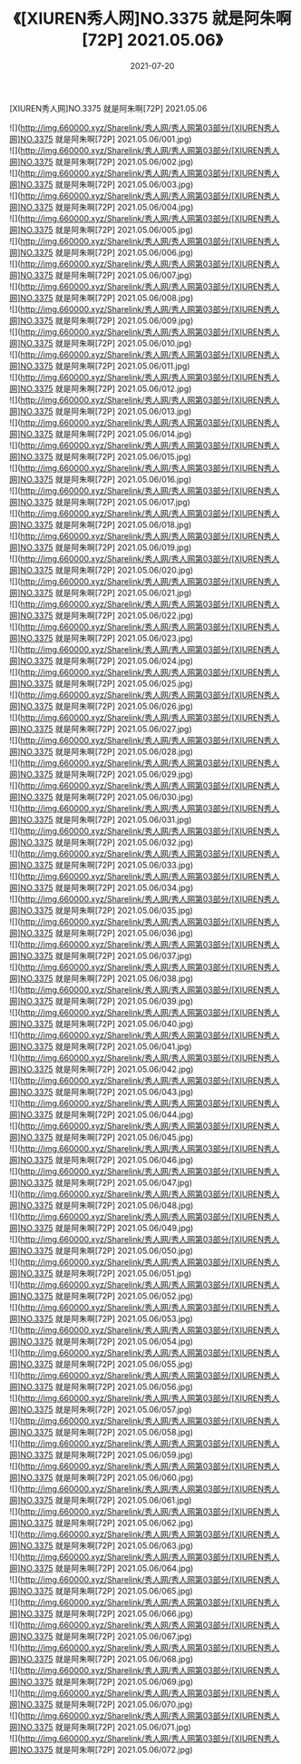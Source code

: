 ﻿---
layout: post
title:  《[XIUREN秀人网]NO.3375 就是阿朱啊[72P] 2021.05.06》
date:   2021-07-20
img: http://img.660000.xyz/Sharelink/秀人网/秀人网第03部分/[XIUREN秀人网]NO.3375 就是阿朱啊[72P] 2021.05.06/000.jpg
categories: [美女, 清纯, 唯美]
---

[XIUREN秀人网]NO.3375 就是阿朱啊[72P] 2021.05.06

  ![](http://img.660000.xyz/Sharelink/秀人网/秀人网第03部分/[XIUREN秀人网]NO.3375 就是阿朱啊[72P] 2021.05.06/001.jpg) <br> ![](http://img.660000.xyz/Sharelink/秀人网/秀人网第03部分/[XIUREN秀人网]NO.3375 就是阿朱啊[72P] 2021.05.06/002.jpg) <br> ![](http://img.660000.xyz/Sharelink/秀人网/秀人网第03部分/[XIUREN秀人网]NO.3375 就是阿朱啊[72P] 2021.05.06/003.jpg) <br> ![](http://img.660000.xyz/Sharelink/秀人网/秀人网第03部分/[XIUREN秀人网]NO.3375 就是阿朱啊[72P] 2021.05.06/004.jpg) <br> ![](http://img.660000.xyz/Sharelink/秀人网/秀人网第03部分/[XIUREN秀人网]NO.3375 就是阿朱啊[72P] 2021.05.06/005.jpg) <br> ![](http://img.660000.xyz/Sharelink/秀人网/秀人网第03部分/[XIUREN秀人网]NO.3375 就是阿朱啊[72P] 2021.05.06/006.jpg) <br> ![](http://img.660000.xyz/Sharelink/秀人网/秀人网第03部分/[XIUREN秀人网]NO.3375 就是阿朱啊[72P] 2021.05.06/007.jpg) <br> ![](http://img.660000.xyz/Sharelink/秀人网/秀人网第03部分/[XIUREN秀人网]NO.3375 就是阿朱啊[72P] 2021.05.06/008.jpg) <br> ![](http://img.660000.xyz/Sharelink/秀人网/秀人网第03部分/[XIUREN秀人网]NO.3375 就是阿朱啊[72P] 2021.05.06/009.jpg) <br> ![](http://img.660000.xyz/Sharelink/秀人网/秀人网第03部分/[XIUREN秀人网]NO.3375 就是阿朱啊[72P] 2021.05.06/010.jpg) <br> ![](http://img.660000.xyz/Sharelink/秀人网/秀人网第03部分/[XIUREN秀人网]NO.3375 就是阿朱啊[72P] 2021.05.06/011.jpg) <br> ![](http://img.660000.xyz/Sharelink/秀人网/秀人网第03部分/[XIUREN秀人网]NO.3375 就是阿朱啊[72P] 2021.05.06/012.jpg) <br> ![](http://img.660000.xyz/Sharelink/秀人网/秀人网第03部分/[XIUREN秀人网]NO.3375 就是阿朱啊[72P] 2021.05.06/013.jpg) <br> ![](http://img.660000.xyz/Sharelink/秀人网/秀人网第03部分/[XIUREN秀人网]NO.3375 就是阿朱啊[72P] 2021.05.06/014.jpg) <br> ![](http://img.660000.xyz/Sharelink/秀人网/秀人网第03部分/[XIUREN秀人网]NO.3375 就是阿朱啊[72P] 2021.05.06/015.jpg) <br> ![](http://img.660000.xyz/Sharelink/秀人网/秀人网第03部分/[XIUREN秀人网]NO.3375 就是阿朱啊[72P] 2021.05.06/016.jpg) <br> ![](http://img.660000.xyz/Sharelink/秀人网/秀人网第03部分/[XIUREN秀人网]NO.3375 就是阿朱啊[72P] 2021.05.06/017.jpg) <br> ![](http://img.660000.xyz/Sharelink/秀人网/秀人网第03部分/[XIUREN秀人网]NO.3375 就是阿朱啊[72P] 2021.05.06/018.jpg) <br> ![](http://img.660000.xyz/Sharelink/秀人网/秀人网第03部分/[XIUREN秀人网]NO.3375 就是阿朱啊[72P] 2021.05.06/019.jpg) <br> ![](http://img.660000.xyz/Sharelink/秀人网/秀人网第03部分/[XIUREN秀人网]NO.3375 就是阿朱啊[72P] 2021.05.06/020.jpg) <br> ![](http://img.660000.xyz/Sharelink/秀人网/秀人网第03部分/[XIUREN秀人网]NO.3375 就是阿朱啊[72P] 2021.05.06/021.jpg) <br> ![](http://img.660000.xyz/Sharelink/秀人网/秀人网第03部分/[XIUREN秀人网]NO.3375 就是阿朱啊[72P] 2021.05.06/022.jpg) <br> ![](http://img.660000.xyz/Sharelink/秀人网/秀人网第03部分/[XIUREN秀人网]NO.3375 就是阿朱啊[72P] 2021.05.06/023.jpg) <br> ![](http://img.660000.xyz/Sharelink/秀人网/秀人网第03部分/[XIUREN秀人网]NO.3375 就是阿朱啊[72P] 2021.05.06/024.jpg) <br> ![](http://img.660000.xyz/Sharelink/秀人网/秀人网第03部分/[XIUREN秀人网]NO.3375 就是阿朱啊[72P] 2021.05.06/025.jpg) <br> ![](http://img.660000.xyz/Sharelink/秀人网/秀人网第03部分/[XIUREN秀人网]NO.3375 就是阿朱啊[72P] 2021.05.06/026.jpg) <br> ![](http://img.660000.xyz/Sharelink/秀人网/秀人网第03部分/[XIUREN秀人网]NO.3375 就是阿朱啊[72P] 2021.05.06/027.jpg) <br> ![](http://img.660000.xyz/Sharelink/秀人网/秀人网第03部分/[XIUREN秀人网]NO.3375 就是阿朱啊[72P] 2021.05.06/028.jpg) <br> ![](http://img.660000.xyz/Sharelink/秀人网/秀人网第03部分/[XIUREN秀人网]NO.3375 就是阿朱啊[72P] 2021.05.06/029.jpg) <br> ![](http://img.660000.xyz/Sharelink/秀人网/秀人网第03部分/[XIUREN秀人网]NO.3375 就是阿朱啊[72P] 2021.05.06/030.jpg) <br> ![](http://img.660000.xyz/Sharelink/秀人网/秀人网第03部分/[XIUREN秀人网]NO.3375 就是阿朱啊[72P] 2021.05.06/031.jpg) <br> ![](http://img.660000.xyz/Sharelink/秀人网/秀人网第03部分/[XIUREN秀人网]NO.3375 就是阿朱啊[72P] 2021.05.06/032.jpg) <br> ![](http://img.660000.xyz/Sharelink/秀人网/秀人网第03部分/[XIUREN秀人网]NO.3375 就是阿朱啊[72P] 2021.05.06/033.jpg) <br> ![](http://img.660000.xyz/Sharelink/秀人网/秀人网第03部分/[XIUREN秀人网]NO.3375 就是阿朱啊[72P] 2021.05.06/034.jpg) <br> ![](http://img.660000.xyz/Sharelink/秀人网/秀人网第03部分/[XIUREN秀人网]NO.3375 就是阿朱啊[72P] 2021.05.06/035.jpg) <br> ![](http://img.660000.xyz/Sharelink/秀人网/秀人网第03部分/[XIUREN秀人网]NO.3375 就是阿朱啊[72P] 2021.05.06/036.jpg) <br> ![](http://img.660000.xyz/Sharelink/秀人网/秀人网第03部分/[XIUREN秀人网]NO.3375 就是阿朱啊[72P] 2021.05.06/037.jpg) <br> ![](http://img.660000.xyz/Sharelink/秀人网/秀人网第03部分/[XIUREN秀人网]NO.3375 就是阿朱啊[72P] 2021.05.06/038.jpg) <br> ![](http://img.660000.xyz/Sharelink/秀人网/秀人网第03部分/[XIUREN秀人网]NO.3375 就是阿朱啊[72P] 2021.05.06/039.jpg) <br> ![](http://img.660000.xyz/Sharelink/秀人网/秀人网第03部分/[XIUREN秀人网]NO.3375 就是阿朱啊[72P] 2021.05.06/040.jpg) <br> ![](http://img.660000.xyz/Sharelink/秀人网/秀人网第03部分/[XIUREN秀人网]NO.3375 就是阿朱啊[72P] 2021.05.06/041.jpg) <br> ![](http://img.660000.xyz/Sharelink/秀人网/秀人网第03部分/[XIUREN秀人网]NO.3375 就是阿朱啊[72P] 2021.05.06/042.jpg) <br> ![](http://img.660000.xyz/Sharelink/秀人网/秀人网第03部分/[XIUREN秀人网]NO.3375 就是阿朱啊[72P] 2021.05.06/043.jpg) <br> ![](http://img.660000.xyz/Sharelink/秀人网/秀人网第03部分/[XIUREN秀人网]NO.3375 就是阿朱啊[72P] 2021.05.06/044.jpg) <br> ![](http://img.660000.xyz/Sharelink/秀人网/秀人网第03部分/[XIUREN秀人网]NO.3375 就是阿朱啊[72P] 2021.05.06/045.jpg) <br> ![](http://img.660000.xyz/Sharelink/秀人网/秀人网第03部分/[XIUREN秀人网]NO.3375 就是阿朱啊[72P] 2021.05.06/046.jpg) <br> ![](http://img.660000.xyz/Sharelink/秀人网/秀人网第03部分/[XIUREN秀人网]NO.3375 就是阿朱啊[72P] 2021.05.06/047.jpg) <br> ![](http://img.660000.xyz/Sharelink/秀人网/秀人网第03部分/[XIUREN秀人网]NO.3375 就是阿朱啊[72P] 2021.05.06/048.jpg) <br> ![](http://img.660000.xyz/Sharelink/秀人网/秀人网第03部分/[XIUREN秀人网]NO.3375 就是阿朱啊[72P] 2021.05.06/049.jpg) <br> ![](http://img.660000.xyz/Sharelink/秀人网/秀人网第03部分/[XIUREN秀人网]NO.3375 就是阿朱啊[72P] 2021.05.06/050.jpg) <br> ![](http://img.660000.xyz/Sharelink/秀人网/秀人网第03部分/[XIUREN秀人网]NO.3375 就是阿朱啊[72P] 2021.05.06/051.jpg) <br> ![](http://img.660000.xyz/Sharelink/秀人网/秀人网第03部分/[XIUREN秀人网]NO.3375 就是阿朱啊[72P] 2021.05.06/052.jpg) <br> ![](http://img.660000.xyz/Sharelink/秀人网/秀人网第03部分/[XIUREN秀人网]NO.3375 就是阿朱啊[72P] 2021.05.06/053.jpg) <br> ![](http://img.660000.xyz/Sharelink/秀人网/秀人网第03部分/[XIUREN秀人网]NO.3375 就是阿朱啊[72P] 2021.05.06/054.jpg) <br> ![](http://img.660000.xyz/Sharelink/秀人网/秀人网第03部分/[XIUREN秀人网]NO.3375 就是阿朱啊[72P] 2021.05.06/055.jpg) <br> ![](http://img.660000.xyz/Sharelink/秀人网/秀人网第03部分/[XIUREN秀人网]NO.3375 就是阿朱啊[72P] 2021.05.06/056.jpg) <br> ![](http://img.660000.xyz/Sharelink/秀人网/秀人网第03部分/[XIUREN秀人网]NO.3375 就是阿朱啊[72P] 2021.05.06/057.jpg) <br> ![](http://img.660000.xyz/Sharelink/秀人网/秀人网第03部分/[XIUREN秀人网]NO.3375 就是阿朱啊[72P] 2021.05.06/058.jpg) <br> ![](http://img.660000.xyz/Sharelink/秀人网/秀人网第03部分/[XIUREN秀人网]NO.3375 就是阿朱啊[72P] 2021.05.06/059.jpg) <br> ![](http://img.660000.xyz/Sharelink/秀人网/秀人网第03部分/[XIUREN秀人网]NO.3375 就是阿朱啊[72P] 2021.05.06/060.jpg) <br> ![](http://img.660000.xyz/Sharelink/秀人网/秀人网第03部分/[XIUREN秀人网]NO.3375 就是阿朱啊[72P] 2021.05.06/061.jpg) <br> ![](http://img.660000.xyz/Sharelink/秀人网/秀人网第03部分/[XIUREN秀人网]NO.3375 就是阿朱啊[72P] 2021.05.06/062.jpg) <br> ![](http://img.660000.xyz/Sharelink/秀人网/秀人网第03部分/[XIUREN秀人网]NO.3375 就是阿朱啊[72P] 2021.05.06/063.jpg) <br> ![](http://img.660000.xyz/Sharelink/秀人网/秀人网第03部分/[XIUREN秀人网]NO.3375 就是阿朱啊[72P] 2021.05.06/064.jpg) <br> ![](http://img.660000.xyz/Sharelink/秀人网/秀人网第03部分/[XIUREN秀人网]NO.3375 就是阿朱啊[72P] 2021.05.06/065.jpg) <br> ![](http://img.660000.xyz/Sharelink/秀人网/秀人网第03部分/[XIUREN秀人网]NO.3375 就是阿朱啊[72P] 2021.05.06/066.jpg) <br> ![](http://img.660000.xyz/Sharelink/秀人网/秀人网第03部分/[XIUREN秀人网]NO.3375 就是阿朱啊[72P] 2021.05.06/067.jpg) <br> ![](http://img.660000.xyz/Sharelink/秀人网/秀人网第03部分/[XIUREN秀人网]NO.3375 就是阿朱啊[72P] 2021.05.06/068.jpg) <br> ![](http://img.660000.xyz/Sharelink/秀人网/秀人网第03部分/[XIUREN秀人网]NO.3375 就是阿朱啊[72P] 2021.05.06/069.jpg) <br> ![](http://img.660000.xyz/Sharelink/秀人网/秀人网第03部分/[XIUREN秀人网]NO.3375 就是阿朱啊[72P] 2021.05.06/070.jpg) <br> ![](http://img.660000.xyz/Sharelink/秀人网/秀人网第03部分/[XIUREN秀人网]NO.3375 就是阿朱啊[72P] 2021.05.06/071.jpg) <br> ![](http://img.660000.xyz/Sharelink/秀人网/秀人网第03部分/[XIUREN秀人网]NO.3375 就是阿朱啊[72P] 2021.05.06/072.jpg) <br>